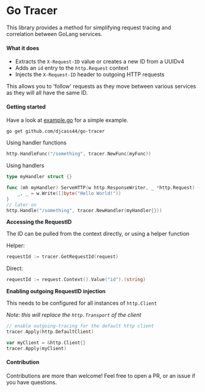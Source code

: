 # Go Tracer

This library provides a method for simplifying request tracing and correlation between GoLang services.

#### What it does

* Extracts the `X-Request-ID` value or creates a new ID from a UUIDv4
* Adds an `id` entry to the `http.Request` context
* Injects the `X-Request-ID` header to outgoing HTTP requests

This allows you to 'follow' requests as they move between various services as they will all have the same ID.


#### Getting started

Have a look at [example.go](example.go) for a simple example.

```shell script
go get github.com/djcass44/go-tracer
```

Using handler functions
```go
http.HandleFunc("/something", tracer.NewFunc(myFunc))
```

Using handlers
```go
type myHandler struct {}

func (mh myHandler) ServeHTTP(w http.ResponseWriter, _ *http.Request) {
	_, _ = w.Write([]byte("Hello World!"))
}
// later on
http.Handle("/something", tracer.NewHandler(myHandler{}))
```

**Accessing the RequestID**

The ID can be pulled from the context directly, or using a helper function

Helper:
```go
requestId := tracer.GetRequestId(request)
```

Direct:
```go
requestId := request.Context().Value("id").(string)
```

**Enabling outgoing RequestID injection**

This needs to be configured for all instances of `http.Client`

*Note: this will replace the `http.Transport` of the client*

```go
// enable outgoing-tracing for the default http client
tracer.Apply(http.DefaultClient)

var myClient = &http.Client{}
tracer.Apply(myClient)
```

#### Contribution

Contributions are more than welcome! Feel free to open a PR, or an issue if you have questions.